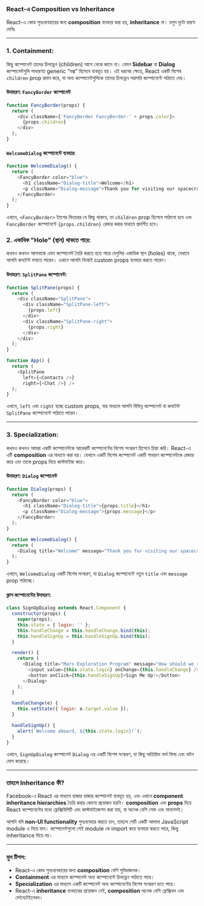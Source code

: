 ### **React-এ Composition vs Inheritance**

React-এ কোড পুনঃব্যবহারের জন্য **composition** ব্যবহার করা হয়, **inheritance** না। চলুন দুটো ধারণা দেখিঃ

---

### **1. Containment:**

কিছু কম্পোনেন্ট তাদের চিলড্রেন (children) আগে থেকে জানে না। যেমন **Sidebar** বা **Dialog** কম্পোনেন্টগুলি সাধারণত generic “বক্স” হিসেবে ব্যবহৃত হয়। এই ধরনের ক্ষেত্রে, React একটি বিশেষ `children` prop প্রদান করে, যা অন্য কম্পোনেন্টগুলিকে তাদের চিলড্রেন সরাসরি কম্পোনেন্টে পাঠাতে দেয়।

#### উদাহরণ: `FancyBorder` কম্পোনেন্ট
```javascript
function FancyBorder(props) {
  return (
    <div className={'FancyBorder FancyBorder-' + props.color}>
      {props.children}
    </div>
  );
}
```

#### `WelcomeDialog` কম্পোনেন্টে ব্যবহার:
```javascript
function WelcomeDialog() {
  return (
    <FancyBorder color="blue">
      <h1 className="Dialog-title">Welcome</h1>
      <p className="Dialog-message">Thank you for visiting our spacecraft!</p>
    </FancyBorder>
  );
}
```
এখানে, `<FancyBorder>` ট্যাগের ভিতরের যে কিছু থাকবে, তা `children` prop হিসেবে পাঠানো হবে এবং `FancyBorder` কম্পোনেন্টে `{props.children}` রেন্ডার করার মাধ্যমে প্রদর্শিত হবে।

### **2. একাধিক "Hole" (স্থান) থাকতে পারে:**

কখনও কখনও আপনাকে এমন কম্পোনেন্ট তৈরি করতে হতে পারে যেগুলির একাধিক স্থান (holes) থাকে, যেখানে আপনি কনটেন্ট বসাতে পারেন। এখানে আপনি নিজেই custom props ব্যবহার করতে পারেন।

#### উদাহরণ: `SplitPane` কম্পোনেন্ট:
```javascript
function SplitPane(props) {
  return (
    <div className="SplitPane">
      <div className="SplitPane-left">
        {props.left}
      </div>
      <div className="SplitPane-right">
        {props.right}
      </div>
    </div>
  );
}

function App() {
  return (
    <SplitPane
      left={<Contacts />}
      right={<Chat />} />
  );
}
```
এখানে, `left` এবং `right` হচ্ছে custom props, যার মাধ্যমে আপনি বিভিন্ন কম্পোনেন্ট বা কনটেন্ট `SplitPane` কম্পোনেন্টে পাঠাতে পারেন।

---

### **3. Specialization:**

কখনও কখনও আমরা একটি কম্পোনেন্টকে আরেকটি কম্পোনেন্টের বিশেষ সংস্করণ হিসেবে চিন্তা করি। React-এ এটি **composition** এর মাধ্যমে করা হয়। যেখানে একটি বিশেষ কম্পোনেন্ট একটি সাধারণ কম্পোনেন্টকে রেন্ডার করে এবং তাকে props দিয়ে কাস্টমাইজ করে।

#### উদাহরণ: `Dialog` কম্পোনেন্ট
```javascript
function Dialog(props) {
  return (
    <FancyBorder color="blue">
      <h1 className="Dialog-title">{props.title}</h1>
      <p className="Dialog-message">{props.message}</p>
    </FancyBorder>
  );
}

function WelcomeDialog() {
  return (
    <Dialog title="Welcome" message="Thank you for visiting our spacecraft!" />
  );
}
```

এখানে, `WelcomeDialog` একটি বিশেষ সংস্করণ, যা `Dialog` কম্পোনেন্টে নতুন `title` এবং `message` prop পাঠাচ্ছে।

#### ক্লাস কম্পোনেন্টের উদাহরণ:
```javascript
class SignUpDialog extends React.Component {
  constructor(props) {
    super(props);
    this.state = { login: '' };
    this.handleChange = this.handleChange.bind(this);
    this.handleSignUp = this.handleSignUp.bind(this);
  }

  render() {
    return (
      <Dialog title="Mars Exploration Program" message="How should we refer to you?">
        <input value={this.state.login} onChange={this.handleChange} />
        <button onClick={this.handleSignUp}>Sign Me Up!</button>
      </Dialog>
    );
  }

  handleChange(e) {
    this.setState({ login: e.target.value });
  }

  handleSignUp() {
    alert(`Welcome aboard, ${this.state.login}!`);
  }
}
```
এখানে, `SignUpDialog` কম্পোনেন্ট `Dialog` এর একটি বিশেষ সংস্করণ, যা কিছু অতিরিক্ত ফর্ম ফিল্ড এবং বাটন যোগ করেছে।

---

### **তাহলে Inheritance কী?**

Facebook-এ React এর মাধ্যমে হাজার হাজার কম্পোনেন্ট ব্যবহৃত হয়, এবং এখানে **component inheritance hierarchies** তৈরি করার কোনো প্রয়োজন হয়নি। **composition** এবং **props** দিয়ে React কম্পোনেন্টের মধ্যে ফ্লেক্সিবিলিটি এবং কাস্টমাইজেশন করা যায়, যা অনেক বেশি সেফ এবং মানানসই।

আপনি যদি **non-UI functionality** পুনঃব্যবহার করতে চান, তাহলে সেটি একটি আলাদা JavaScript module এ নিয়ে যান। কম্পোনেন্টগুলো সেই module কে import করে ব্যবহার করতে পারে, কিন্তু inheritance দিয়ে নয়।

---

### **মুল টিপস:**
- React-এ কোড পুনঃব্যবহারের জন্য **composition** বেশি সুবিধাজনক।
- **Containment** এর মাধ্যমে কম্পোনেন্ট অন্য কম্পোনেন্টে চিলড্রেন পাঠাতে পারে।
- **Specialization** এর মাধ্যমে একটি কম্পোনেন্ট অন্য কম্পোনেন্টের বিশেষ সংস্করণ হতে পারে।
- React-এ **inheritance** ব্যবহারের প্রয়োজন নেই, **composition** অনেক বেশি ফ্লেক্সিবল এবং মেইনটেইনেবল।
